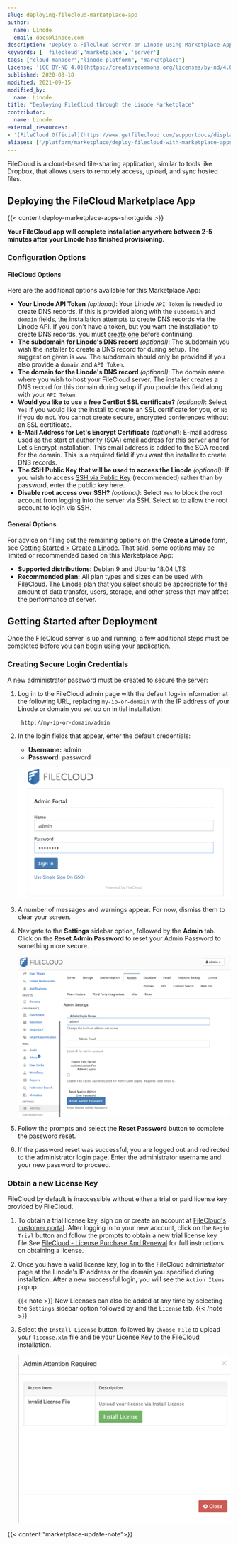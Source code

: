```yaml
---
slug: deploying-filecloud-marketplace-app
author:
  name: Linode
  email: docs@linode.com
description: "Deploy a FileCloud Server on Linode using Marketplace Apps."
keywords: [ 'filecloud','marketplace', 'server']
tags: ["cloud-manager","linode platform", "marketplace"]
license: '[CC BY-ND 4.0](https://creativecommons.org/licenses/by-nd/4.0)'
published: 2020-03-18
modified: 2021-09-15
modified_by:
  name: Linode
title: "Deploying FileCloud through the Linode Marketplace"
contributor:
  name: Linode
external_resources:
- '[FileCloud Official](https://www.getfilecloud.com/supportdocs/display/cloud/Home)'
aliases: ['/platform/marketplace/deploy-filecloud-with-marketplace-apps/', '/platform/one-click/deploy-filecloud-with-one-click-apps/', '/guides/deploy-filecloud-with-marketplace-apps/']
---
```


FileCloud is a cloud-based file-sharing application, similar to tools like Dropbox, that allows users to remotely access, upload, and sync hosted files.

## Deploying the FileCloud Marketplace App

{{< content deploy-marketplace-apps-shortguide >}}

**Your FileCloud app will complete installation anywhere between 2-5 minutes after your Linode has finished provisioning**.

### Configuration Options

#### FileCloud Options

Here are the additional options available for this Marketplace App:

- **Your Linode API Token** *(optional)*: Your Linode `API Token` is needed to create DNS records. If this is provided along with the `subdomain` and `domain` fields, the installation attempts to create DNS records via the Linode API. If you don't have a token, but you want the installation to create DNS records, you must [create one](/docs/platform/api/getting-started-with-the-linode-api/#get-an-access-token) before continuing.
- **The subdomain for Linode's DNS record** *(optional)*: The subdomain you wish the installer to create a DNS record for during setup. The suggestion given is `www`. The subdomain should only be provided if you also provide a `domain` and `API Token`.
- **The domain for the Linode's DNS record** *(optional)*: The domain name where you wish to host your FileCloud server. The installer creates a DNS record for this domain during setup if you provide this field along with your `API Token`.
- **Would you like to use a free CertBot SSL certificate?** *(optional)*: Select `Yes` if you would like the install to create an SSL certificate for you, or `No` if you do not. You cannot create secure, encrypted conferences without an SSL certificate.
- **E-Mail Address for Let's Encrypt Certificate** *(optional)*: E-mail address used as the start of authority (SOA) email address for this server and for Let's Encrypt installation. This email address is added to the SOA record for the domain. This is a required field if you want the installer to create DNS records.
- **The SSH Public Key that will be used to access the Linode** *(optional)*: If you wish to access [SSH via Public Key](/docs/security/authentication/use-public-key-authentication-with-ssh/) (recommended) rather than by password, enter the public key here.
- **Disable root access over SSH?** *(optional)*: Select `Yes` to block the root account from logging into the server via SSH. Select `No` to allow the root account to login via SSH.

#### General Options

For advice on filling out the remaining options on the **Create a Linode** form, see [Getting Started > Create a Linode](/docs/guides/getting-started/#create-a-linode). That said, some options may be limited or recommended based on this Marketplace App:

- **Supported distributions:** Debian 9 and Ubuntu 18.04 LTS
- **Recommended plan:** All plan types and sizes can be used with FileCloud. The Linode plan that you select should be appropriate for the amount of data transfer, users, storage, and other stress that may affect the performance of server.

## Getting Started after Deployment

Once the FileCloud server is up and running, a few additional steps must be completed before you can begin using your application.

### Creating Secure Login Credentials

A new administrator password must be created to secure the server:

1. Log in to the FileCloud admin page with the default log-in information at the following URL, replacing `my-ip-or-domain` with the IP address of your Linode or domain you set up on initial installation:

        http://my-ip-or-domain/admin

1. In the login fields that appear, enter the default credentials:

    - **Username:** admin
    - **Password:** password

    ![Admin Login Page](filecloud-admin-login.png)

1. A number of messages and warnings appear. For now, dismiss them to clear your screen.

1. Navigate to the **Settings** sidebar option, followed by the **Admin** tab. Click on the **Reset Admin Password** to reset your Admin Password to something more secure.

    ![FileCloud Admin Page](filecloud-admin-pass.png)

1. Follow the prompts and select the **Reset Password** button to complete the password reset.

1. If the password reset was successful, you are logged out and redirected to the administrator login page. Enter the administrator username and your new password to proceed.

### Obtain a new License Key

FileCloud by default is inaccessible without either a trial or paid license key provided by FileCloud.

1. To obtain a trial license key, sign on or create an account at [FileCloud's customer portal](https://portal.getfilecloud.com/ui/user/index.html). After logging in to your new account, click on the `Begin Trial` button and follow the prompts to obtain a new trial license key file.See [FileCloud - License Purchase And Renewal](https://www.getfilecloud.com/supportdocs/display/cloud/FileCloud+-+License+Purchase+And+Renewal) for full instructions on obtaining a license.

1. Once you have a valid license key, log in to the FileCloud administrator page at the Linode's IP address or the domain you specified during installation. After a new successful login, you will see the `Action Items` popup.

    {{< note >}}
New Licenses can also be added at any time by selecting the `Settings` sidebar option followed by and the `License` tab.
{{< /note >}}

1. Select the `Install License` button, followed by `Choose File` to upload your `license.xlm` file and tie your License Key to the FileCloud installation.

    ![FileCloud License](filecloud-license.png)

{{< content "marketplace-update-note">}}